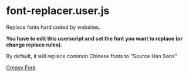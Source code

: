 # font-replacer.user.js

Replace fonts hard coded by websites.

**You have to edit this userscript and set the font you want to replace (or change replace rules).**

By default, it will replace common Chinese fonts to "Source Han Sans"

[Greasy Fork](https://greasyfork.org/scripts/437944-font-replacer)
